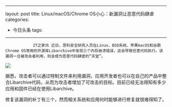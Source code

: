 
---
layout: post
title: Linux/macOS/Chrome OS小心：新漏洞让恶意代码肆虐
categories:
- 今日头条
tags:
---
				IT之家讯 近日，思科安全研究人员在Linux、BSD系统、苹果macOS和谷歌Chrome OS常用的开源库Libarchive中发现三个内存崩溃错误，这会导致任意代码执行。该漏洞一旦被攻击者利用，则会成为恶意代码肆虐的“天堂”。

![](http://p1.pstatp.com/large/95300034eb08834b89a)

据悉，攻击者可以通过特制文件来利用漏洞，应用开发者也可以在自己的产品中整合Libarchive代码，从而为攻击者增加了可攻击的目标。目前已经无法得知有多少应用和固件已经在使用Libarchive。

修复该漏洞的补丁有三个，然而相关系统和应用何时能够进行修复就很难得知了。